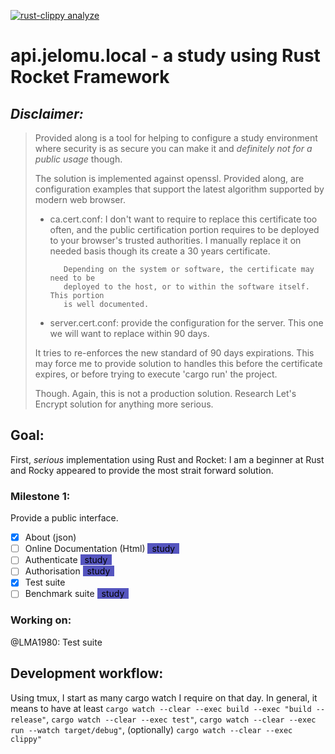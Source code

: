 [![rust-clippy analyze](https://github.com/LMA1980/api.jelomu.local/actions/workflows/rust-clippy.yml/badge.svg)](https://github.com/LMA1980/api.jelomu.local/actions/workflows/rust-clippy.yml)
# api.jelomu.local - a study using Rust Rocket Framework

## _Disclaimer:_

> Provided along is a tool for helping to configure a study environment where 
> security is as secure you can make it and _definitely not for a public usage_ though.
> 
> The solution is implemented against openssl. Provided along, are configuration
> examples that support the latest algorithm supported by modern web browser.
> 
>  - ca.cert.conf: I don't want to require to replace this certificate too often, and the 
>    public certification portion requires to be deployed to your browser's trusted 
>    authorities. I manually replace it on needed basis though its create a 30 years 
>    certificate.
>  
>           Depending on the system or software, the certificate may need to be
>           deployed to the host, or to within the software itself. This portion
>           is well documented.
>
>  - server.cert.conf: provide the configuration for the server. This one we will want to
>    replace within 90 days.
> 
> It tries to re-enforces the new standard of 90 days expirations. This may force me
> to provide solution to handles this before the certificate expires, or before trying
> to execute 'cargo run' the project.
> 
> Though. Again, this is not a production solution. Research Let's Encrypt solution for
> anything more serious.

## Goal:
First, _serious_ implementation using Rust and Rocket: I am a beginner at Rust and Rocky 
appeared to provide the most strait forward solution.

### Milestone 1:
Provide a public interface.

- [x] About (json)
- [ ] Online Documentation (Html) <span style="background-color: #5555BF; color: black">&ensp;study&ensp;</span>
- [ ] Authenticate <span style="background-color: #5555BF; color: black">&ensp;study&ensp;</span>
- [ ] Authorisation <span style="background-color: #5555BF; color: black">&ensp;study&ensp;</span>
- [x] Test suite
- [ ] Benchmark suite <span style="background-color: #5555BF; color: black">&ensp;study&ensp;</span>

### Working on:
@LMA1980: Test suite

## Development workflow:
Using tmux, I start as many cargo watch I require on that day. In general, it means to have at least
```cargo watch --clear --exec build --exec "build --release"```,
```cargo watch --clear --exec test"```,
```cargo watch --clear --exec run --watch target/debug"```,
(optionally)
```cargo watch --clear --exec clippy"```